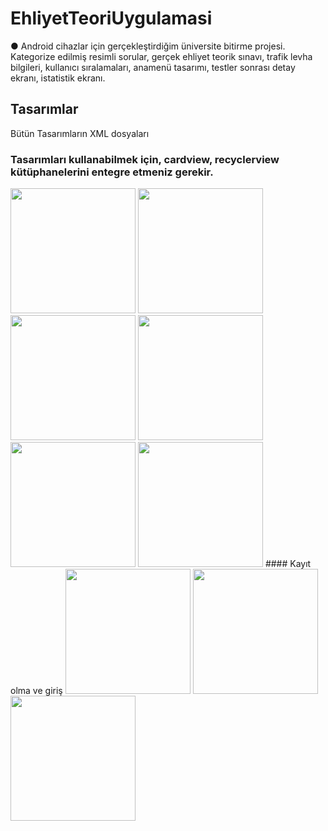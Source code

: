 # EhliyetTeoriUygulamasi
●	Android cihazlar için gerçekleştirdiğim üniversite bitirme projesi. Kategorize edilmiş resimli sorular, gerçek ehliyet teorik sınavı, trafik levha bilgileri, kullanıcı sıralamaları, anamenü tasarımı, testler sonrası detay ekranı, istatistik ekranı.

## Tasarımlar
Bütün Tasarımların XML dosyaları
### Tasarımları kullanabilmek için, cardview, recyclerview kütüphanelerini entegre etmeniz gerekir.

<img src="https://user-images.githubusercontent.com/23018621/51313584-f91a2900-1a5e-11e9-8786-03d38074aea5.png" width=200>
<img src="https://user-images.githubusercontent.com/23018621/51313585-f91a2900-1a5e-11e9-9eca-1edb93f2ebef.png" width=200>
<img src="https://user-images.githubusercontent.com/23018621/51313586-f9b2bf80-1a5e-11e9-9640-f13bc9a7565b.png" width=200>
<img src="https://user-images.githubusercontent.com/23018621/51313587-fa4b5600-1a5e-11e9-8444-57c20eb2dade.png" width=200>
<img src="https://user-images.githubusercontent.com/23018621/51313583-f91a2900-1a5e-11e9-8415-a792de8b022d.png" width=200>
<img src="https://user-images.githubusercontent.com/23018621/51314563-194ae780-1a61-11e9-9411-280e7998d0ce.png" width=200>
#### Kayıt olma ve giriş
<img src="https://user-images.githubusercontent.com/23018621/51314565-19e37e00-1a61-11e9-97db-a0a8d1a51d56.png" width=200>
<img src="https://user-images.githubusercontent.com/23018621/51314564-19e37e00-1a61-11e9-9398-8118516f4bac.png" width=200>
<img src="https://user-images.githubusercontent.com/23018621/51314568-19e37e00-1a61-11e9-9ce9-cb1df718d732.png" width=200>


